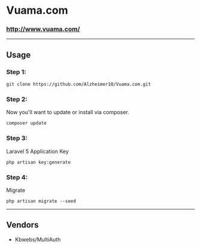 # Vuama.com
### http://www.vuama.com/

---
## Usage

### Step 1:
```
git clone https://github.com/Alzheimer10/Vuama.com.git
```
### Step 2:
Now you'll want to update or install via composer.
```
composer update
```

### Step 3:
Laravel 5 Application Key
```
php artisan key:generate
```

### Step 4:
Migrate
```
php artisan migrate --seed
```

---
## Vendors
- Kbwebs/MultiAuth